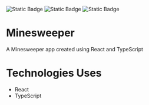 ![Static Badge](https://img.shields.io/badge/React-js-blue)
![Static Badge](https://img.shields.io/badge/Type-Script-blue)
![Static Badge](https://img.shields.io/badge/CSS-yellow)


# Minesweeper
A Minesweeper app created using React and TypeScript

# Technologies Uses
- React
- TypeScript
